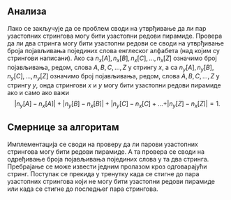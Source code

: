 ﻿## Анализа

Лако се закључује да се проблем своди на утврђивање да ли пар узастопних стрингова могу бити узастопни редови пирамиде. Провера да ли два стринга могу бити узастопни редови се своди на утврђивање броја појављивања појединих слова енглеског алфабета (над којим су стрингови написани). 
Ако са $n_x[A], n_x[B], n_x[C], ..., n_x[Z]$ означимо број појављивања, редом, слова $A, B, C, ..., Z$ у стрингу $x$, а са $n_y[A], n_y[B], n_y[C], ..., n_y[Z]$ означимо број појављивања, редом, слова $A, B, C, ..., Z$ у стрингу $y$, онда стрингови $x$ и $y$ могу бити узастопни редови пирамиде ако и само ако важи
$$
|n_y[A]-n_x[A]| + |n_y[B]-n_x[B]| + |n_y[C]-n_x[C]+...+|n_y[Z]-n_x[Z]| = 1.
$$
 
##  Смернице за алгоритам

Имплементација се своди на проверу да ли парови узастопних стрингова могу бити редови пирамиде. А та провера се своди на одређивање броја појављивања појединих слова у та два стринга. Пребрајање се може извести једним пролазом кроз одговарајући стринг. Поступак се прекида у тренутку када се стигне до пара узастопних стрингова који не могу бити узастопни редови пирамиде или када се стигне до последњег пара стрингова.
